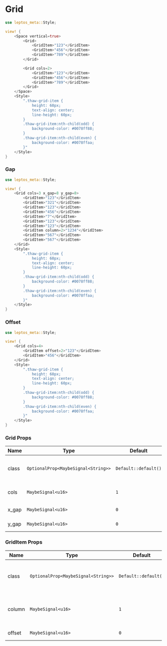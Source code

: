 # Grid

```rust demo
use leptos_meta::Style;

view! {
    <Space vertical=true>
        <Grid>
            <GridItem>"123"</GridItem>
            <GridItem>"456"</GridItem>
            <GridItem>"789"</GridItem>
        </Grid>

        <Grid cols=2>
            <GridItem>"123"</GridItem>
            <GridItem>"456"</GridItem>
            <GridItem>"789"</GridItem>
        </Grid>
    </Space>
    <Style>
        ".thaw-grid-item {
            height: 60px;
            text-align: center;
            line-height: 60px;
        }
        .thaw-grid-item:nth-child(odd) {
            background-color: #0078ff88;
        }
        .thaw-grid-item:nth-child(even) {
            background-color: #0078ffaa;
        }"
    </Style>
}
```

### Gap

```rust demo
use leptos_meta::Style;

view! {
    <Grid cols=3 x_gap=8 y_gap=8>
        <GridItem>"123"</GridItem>
        <GridItem>"321"</GridItem>
        <GridItem>"123"</GridItem>
        <GridItem>"456"</GridItem>
        <GridItem>"7"</GridItem>
        <GridItem>"123"</GridItem>
        <GridItem>"123"</GridItem>
        <GridItem column=2>"1234"</GridItem>
        <GridItem>"567"</GridItem>
        <GridItem>"567"</GridItem>
    </Grid>
    <Style>
        ".thaw-grid-item {
            height: 60px;
            text-align: center;
            line-height: 60px;
        }
        .thaw-grid-item:nth-child(odd) {
            background-color: #0078ff88;
        }
        .thaw-grid-item:nth-child(even) {
            background-color: #0078ffaa;
        }"
    </Style>
}
```

### Offset

```rust demo
use leptos_meta::Style;

view! {
    <Grid cols=4>
        <GridItem offset=2>"123"</GridItem>
        <GridItem>"456"</GridItem>
    </Grid>
    <Style>
        ".thaw-grid-item {
            height: 60px;
            text-align: center;
            line-height: 60px;
        }
        .thaw-grid-item:nth-child(odd) {
            background-color: #0078ff88;
        }
        .thaw-grid-item:nth-child(even) {
            background-color: #0078ffaa;
        }"
    </Style>
}
```

### Grid Props

| Name  | Type                                | Default              | Desciption                              |
| ----- | ----------------------------------- | -------------------- | --------------------------------------- |
| class | `OptionalProp<MaybeSignal<String>>` | `Default::default()` | Addtional classes for the grid element. |
| cols  | `MaybeSignal<u16>`                  | `1`                  | Number of grids displayed.              |
| x_gap | `MaybeSignal<u16>`                  | `0`                  | Horizontal gap.                         |
| y_gap | `MaybeSignal<u16>`                  | `0`                  | Vertical gap.                           |

### GridItem Props

| Name   | Type                                | Default              | Desciption                                    |
| ------ | ----------------------------------- | -------------------- | --------------------------------------------- |
| class  | `OptionalProp<MaybeSignal<String>>` | `Default::default()` | Addtional classes for the grid item element.  |
| column | `MaybeSignal<u16>`                  | `1`                  | Number of columns this grid item will occupy. |
| offset | `MaybeSignal<u16>`                  | `0`                  | Horizontal offset.                            |
